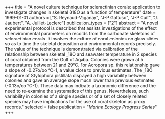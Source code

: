 +++
title = "A novel culture technique for scleractinian corals: application to investigate changes in skeletal ∂18O as a function of temperature"
date = 1999-01-01
authors = ["S. Reynaud-Vaganay", "J-P Gattuso", "J-P Cuif", "J. Jaubert", "A. Juillet-Leclerc"]
publication_types = ["2"]
abstract = "A novel experimental protocol is described that assists investigations of the effect of environmental parameters on records from the carbonate skeletons of scleractinian corals. It involves the culture of coral colonies on glass slides so as to time the skeletal deposition and environmental records precisely. The value of the technique is demonstrated via calibration of the relationship between skeletal _18O and seawater temperature in 2 species of coral obtained from the Gulf of Aqaba. Colonies were grown at 5 temperatures between 21 and 29°C. For Acropora sp. this relationship gave a slope of -0.27o/oo °C-1, a value close to previous estimates. The _18O signature of Stylophora pistillata displayed a high variability between colonies and gave an average slope much lower than previous estimates (-0.13o/oo °C-1). These data may indicate a taxonomic difference and the need to re-examine the systematics of this genus. Nevertheless, such variability in colonies of a single species or of a set of closely related species may have implications for the use of coral skeleton as proxy records."
selected = false
publication = "*Marine Ecology Progress Series*"
+++

